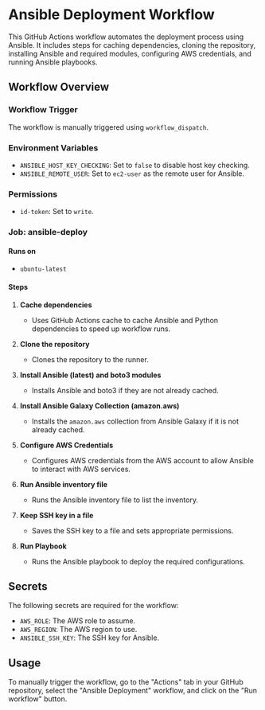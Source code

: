 # Ansible Deployment Workflow

This GitHub Actions workflow automates the deployment process using Ansible. It includes steps for caching dependencies, cloning the repository, installing Ansible and required modules, configuring AWS credentials, and running Ansible playbooks.

## Workflow Overview

### Workflow Trigger
The workflow is manually triggered using `workflow_dispatch`.

### Environment Variables
- `ANSIBLE_HOST_KEY_CHECKING`: Set to `false` to disable host key checking.
- `ANSIBLE_REMOTE_USER`: Set to `ec2-user` as the remote user for Ansible.

### Permissions
- `id-token`: Set to `write`.

### Job: ansible-deploy

#### Runs on
- `ubuntu-latest`

#### Steps

1. **Cache dependencies**
    - Uses GitHub Actions cache to cache Ansible and Python dependencies to speed up workflow runs.

2. **Clone the repository**
    - Clones the repository to the runner.

3. **Install Ansible (latest) and boto3 modules**
    - Installs Ansible and boto3 if they are not already cached.

4. **Install Ansible Galaxy Collection (amazon.aws)**
    - Installs the `amazon.aws` collection from Ansible Galaxy if it is not already cached.

5. **Configure AWS Credentials**
    - Configures AWS credentials from the AWS account to allow Ansible to interact with AWS services.

6. **Run Ansible inventory file**
    - Runs the Ansible inventory file to list the inventory.

7. **Keep SSH key in a file**
    - Saves the SSH key to a file and sets appropriate permissions.

8. **Run Playbook**
    - Runs the Ansible playbook to deploy the required configurations.

## Secrets

The following secrets are required for the workflow:
- `AWS_ROLE`: The AWS role to assume.
- `AWS_REGION`: The AWS region to use.
- `ANSIBLE_SSH_KEY`: The SSH key for Ansible.

## Usage

To manually trigger the workflow, go to the "Actions" tab in your GitHub repository, select the "Ansible Deployment" workflow, and click on the "Run workflow" button.
